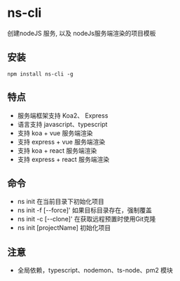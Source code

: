 # ns-cli
创建nodeJS 服务, 以及 nodeJs服务端渲染的项目模板

## 安装
`npm install ns-cli -g`


## 特点
* 服务端框架支持 Koa2、 Express
* 语言支持 javascript、typescript
* 支持 koa + vue  服务端渲染
* 支持 express + vue  服务端渲染
* 支持 koa + react 服务端渲染
* 支持 express + react  服务端渲染


## 命令
*  ns init  在当前目录下初始化项目
*  ns init -f [--force]' 如果目标目录存在，强制覆盖
*  ns init -c [--clone]' 在获取远程预置时使用Git克隆
*  ns init [projectName] 初始化项目


## 注意
* 全局依赖，typescript、nodemon、ts-node、pm2 模块

